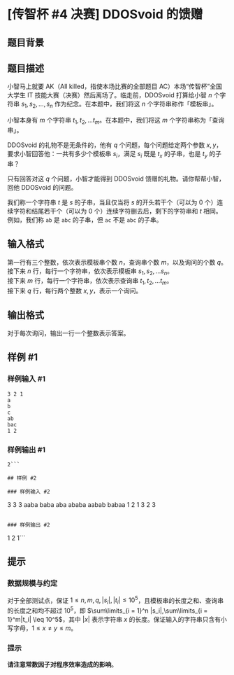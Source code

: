 # [传智杯 #4 决赛] DDOSvoid 的馈赠

## 题目背景



## 题目描述

小智马上就要 AK（All killed，指使本场比赛的全部题目 AC）本场“传智杯”全国大学生 IT 技能大赛（决赛）然后离场了。临走前，DDOSvoid 打算给小智 $n$ 个字符串 $s_1, s_2, \dots, s_n$ 作为纪念。在本题中，我们将这 $n$ 个字符串称作「模板串」。

小智本身有 $m$ 个字符串 $t_1, t_2, \dots t_m$。在本题中，我们将这 $m$ 个字符串称为「查询串」。

DDOSvoid 的礼物不是无条件的，他有 $q$ 个问题，每个问题给定两个参数 $x, y$，要求小智回答他：一共有多少个模板串 $s_i$，满足 $s_i$ 既是 $t_x$ 的子串，也是 $t_y$ 的子串？

只有回答对这 $q$ 个问题，小智才能得到 DDOSvoid 馈赠的礼物。请你帮帮小智，回他 DDOSvoid 的问题。

我们称一个字符串 $t$ 是 $s$ 的子串，当且仅当将 $s$ 的开头若干个（可以为 0 个）连续字符和结尾若干个（可以为 0 个）连续字符删去后，剩下的字符串和 $t$ 相同。例如，我们称 `ab` 是 `abc` 的子串，但 `ac` 不是 `abc` 的子串。

## 输入格式

第一行有三个整数，依次表示模板串个数 $n$，查询串个数 $m$，以及询问的个数 $q$。  
接下来 $n$ 行，每行一个字符串，依次表示模板串 $s_1,s_2, \dots s_n$。  
接下来 $m$ 行，每行一个字符串，依次表示查询串 $t_1, t_2, \dots t_m$。  
接下来 $q$ 行，每行两个整数 $x, y$，表示一个询问。

## 输出格式

对于每次询问，输出一行一个整数表示答案。

## 样例 #1

### 样例输入 #1
```
3 2 1
a
b
c
ab
bac
1 2
```

### 样例输出 #1

```
2```

## 样例 #2

### 样例输入 #2
```
3 3 3
aaba
baba
aba
ababa
aabab
babaa
1 2
1 3
2 3
```

### 样例输出 #2

```
1
2
1```

## 提示

### 数据规模与约定

对于全部测试点，保证 $1\leq n,m,q,|s_i|,|t_i| \leq 10^5$，且模板串的长度之和、查询串的长度之和均不超过 $10^5$，即 $\sum\limits_{i = 1}^n |s_i|,\sum\limits_{i = 1}^m|t_i| \leq 10^5$，其中 $|x|$ 表示字符串 $x$ 的长度。保证输入的字符串只含有小写字母，$1 \leq x\neq y \leq m$。

### 提示

**请注意常数因子对程序效率造成的影响**。
